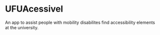 # UFUAcessivel

An app to assist people with mobility disabilites find accessibility elements at the university.
